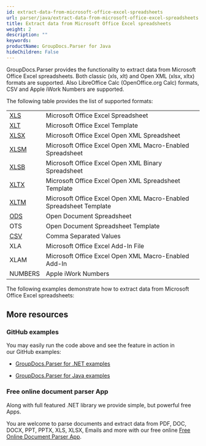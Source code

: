 ```yaml
---
id: extract-data-from-microsoft-office-excel-spreadsheets
url: parser/java/extract-data-from-microsoft-office-excel-spreadsheets
title: Extract data from Microsoft Office Excel spreadsheets
weight: 2
description: ""
keywords: 
productName: GroupDocs.Parser for Java
hideChildren: False
---
```

GroupDocs.Parser provides the functionality to extract data from Microsoft Office Excel spreadsheets. Both classic (xls, xlt) and Open XML (xlsx, xltx) formats are supported. Also LibreOffice Calc (OpenOffice.org Calc) formats, CSV and Apple iWork Numbers are supported.

The following table provides the list of supported formats:

<table class="confluenceTable"><tbody><tr><td class="confluenceTd"><a class="external-link" href="https://wiki.fileformat.com/specification/spreadsheet/xls/" rel="nofollow">XLS</a></td><td class="confluenceTd">Microsoft Office Excel Spreadsheet</td></tr><tr><td class="confluenceTd"><a class="external-link" href="https://wiki.fileformat.com/specification/spreadsheet/xlt/" rel="nofollow">XLT</a></td><td class="confluenceTd">Microsoft Office Excel Template</td></tr><tr><td class="confluenceTd"><a class="external-link" href="https://wiki.fileformat.com/specification/spreadsheet/xlsx/" rel="nofollow">XLSX</a></td><td class="confluenceTd">Microsoft Office Excel Open XML Spreadsheet</td></tr><tr><td class="confluenceTd"><a class="external-link" href="https://wiki.fileformat.com/specification/spreadsheet/xlsm/" rel="nofollow">XLSM</a></td><td class="confluenceTd">Microsoft Office Excel Open XML Macro-Enabled Spreadsheet</td></tr><tr><td class="confluenceTd"><a class="external-link" href="https://wiki.fileformat.com/specification/spreadsheet/xlsb/" rel="nofollow">XLSB</a></td><td class="confluenceTd">Microsoft Office Excel Open XML Binary Spreadsheet</td></tr><tr><td class="confluenceTd"><a class="external-link" href="https://wiki.fileformat.com/specification/spreadsheet/xltx/" rel="nofollow">XLTX</a></td><td class="confluenceTd">Microsoft Office Excel Open XML Spreadsheet Template</td></tr><tr><td class="confluenceTd"><a class="external-link" href="https://wiki.fileformat.com/specification/spreadsheet/xltm/" rel="nofollow">XLTM</a></td><td class="confluenceTd">Microsoft Office Excel Open XML Macro-Enabled Spreadsheet Template</td></tr><tr><td class="confluenceTd"><a class="external-link" href="https://wiki.fileformat.com/specification/spreadsheet/ods/" rel="nofollow">ODS</a></td><td class="confluenceTd">Open Document Spreadsheet</td></tr><tr><td class="confluenceTd">OTS</td><td class="confluenceTd">Open Document Spreadsheet Template</td></tr><tr><td class="confluenceTd"><a class="external-link" href="https://wiki.fileformat.com/specification/spreadsheet/csv/" rel="nofollow">CSV</a></td><td class="confluenceTd">Comma Separated Values</td></tr><tr><td class="confluenceTd">XLA</td><td class="confluenceTd">Microsoft Office Excel Add-In File</td></tr><tr><td class="confluenceTd">XLAM</td><td class="confluenceTd">Microsoft Office Excel Open XML Macro-Enabled Add-In</td></tr><tr><td class="confluenceTd">NUMBERS</td><td class="confluenceTd">Apple iWork Numbers</td></tr></tbody></table>

The following examples demonstrate how to extract data from Microsoft Office Excel spreadsheets:

## More resources

### GitHub examples

You may easily run the code above and see the feature in action in our GitHub examples:

*   [GroupDocs.Parser for .NET examples](https://github.com/groupdocs-parser/GroupDocs.Parser-for-.NET)
    
*   [GroupDocs.Parser for Java examples](https://github.com/groupdocs-parser/GroupDocs.Parser-for-Java)
    

### Free online document parser App

Along with full featured .NET library we provide simple, but powerful free Apps.

You are welcome to parse documents and extract data from PDF, DOC, DOCX, PPT, PPTX, XLS, XLSX, Emails and more with our free online [Free Online Document Parser App](https://products.groupdocs.app/parser).
